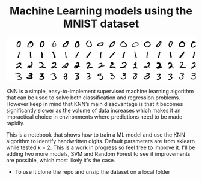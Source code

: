 <h1 align="center">Machine Learning models using the MNIST dataset</h1>

![alt text](https://github.com/EugenioGrant/Machine-Learning-w-MNIST/blob/master/images/digits.png)

KNN is a simple, easy-to-implement supervised machine learning algorithm that can be used to solve both classification and regression problems. However keep in mind that KNN’s main disadvantage is that it becomes significantly slower as the volume of data increases which makes it an impractical choice in environments where predictions need to be made rapidly.

This is a notebook that shows how to train a ML model and use the KNN algorithm to identify handwritten digits. Default parameters are from sklearn while tested k = 2. This is a work in progress so feel free to improve it. I'll be adding two more models, SVM and Random Forest to see if improvements are possible, which most likely it's the case.

* To use it clone the repo and unzip the dataset on a local folder
